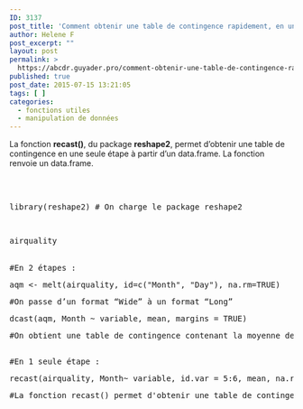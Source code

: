 ```yaml
---
ID: 3137
post_title: 'Comment obtenir une table de contingence rapidement, en une seule étape ? : recast'
author: Helene F
post_excerpt: ""
layout: post
permalink: >
  https://abcdr.guyader.pro/comment-obtenir-une-table-de-contingence-rapidement-en-une-seule-etape-recast/
published: true
post_date: 2015-07-15 13:21:05
tags: [ ]
categories:
  - fonctions utiles
  - manipulation de données
---
```

<p>La fonction <b>recast()</b>, du package <b>reshape2</b>, permet d’obtenir une table de contingence en une seule étape à partir d’un data.frame. La fonction renvoie un data.frame.</p><p> </p><p> <pre lang='rsplus'><br />library(reshape2) # On charge le package reshape2</p><p> </p><p>airquality<br /><br /><br />#En 2 étapes : </p><p>aqm &lt;- melt(airquality, id=c("Month", "Day"), na.rm=TRUE)</p><p>#On passe d’un format “Wide” à un format “Long”</p><p>dcast(aqm, Month ~ variable, mean, margins = TRUE)</p><p>#On obtient une table de contingence contenant la moyenne de chaque variable en fonction du mois</p><p> <br />#En 1 seule étape : </p><p>recast(airquality, Month~ variable, id.var = 5:6, mean, na.rm=TRUE, margins=TRUE)</p><p>#La fonction recast() permet d'obtenir une table de contingence en 1 seule étape<br /> </pre>   </p>
